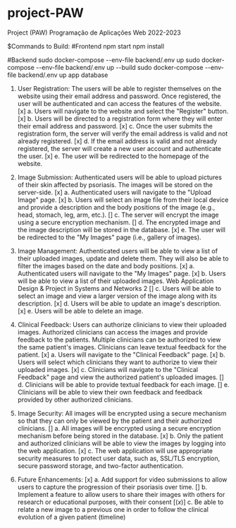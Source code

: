 # project-PAW
Project (PAW) Programação de Aplicações Web 2022-2023

$Commands to Build:
#Frontend
npm start
npm install

#Backend
sudo docker-compose --env-file backend/.env up 
sudo docker-compose --env-file backend/.env up --build
sudo docker-compose --env-file backend/.env up app database

1. User Registration: The users will be able to register themselves on the website using their email address and password. Once registered, the user will be authenticated and can access the features of the website.
   [x] a. Users will navigate to the website and select the "Register" button.
   [x] b. Users will be directed to a registration form where they will enter their email address and password.
   [x] c. Once the user submits the registration form, the server will verify the email address is valid and not already registered.
   [x] d. If the email address is valid and not already registered, the server will create a new user account and authenticate the user.
   [x] e. The user will be redirected to the homepage of the website.

2. Image Submission: Authenticated users will be able to upload pictures of their skin affected by psoriasis. The images will be stored on the server-side.
   [x] a. Authenticated users will navigate to the "Upload Image" page.
   [x] b. Users will select an image file from their local device and provide a description and the body positions of the image (e.g., head, stomach, leg, arm, etc.).
   [] c. The server will encrypt the image using a secure encryption mechanism.
   [] d. The encrypted image and the image description will be stored in the database. 
   [x] e. The user will be redirected to the "My Images" page (i.e., gallery of images).

3. Image Management: Authenticated users will be able to view a list of their uploaded images, update and delete them. They will also be able to filter the images based on the date and body positions.
   [x] a. Authenticated users will navigate to the "My Images" page. 
   [x] b. Users will be able to view a list of their uploaded images.
Web Application Design & Project in Systems and Networks 2
   [] c. Users will be able to select an image and view a larger version of the image along with its description.
   [x] d. Users will be able to update an image's description.
   [x] e. Users will be able to delete an image.

4. Clinical Feedback: Users can authorize clinicians to view their uploaded images. Authorized clinicians can access the images and provide feedback to the patients. Multiple clinicians can be authorized to view the same patient's images. Clinicians can leave textual feedback for the patient.
   [x] a. Users will navigate to the "Clinical Feedback" page.
   [x] b. Users will select which clinicians they want to authorize to view their uploaded images.
   [x] c. Clinicians will navigate to the "Clinical Feedback" page and view the authorized patient's uploaded images.
   [] d. Clinicians will be able to provide textual feedback for each image.
   [] e. Clinicians will be able to view their own feedback and feedback provided by other authorized clinicians.

5. Image Security: All images will be encrypted using a secure mechanism so that they can only be viewed by the patient and their authorized clinicians.
   [] a. All images will be encrypted using a secure encryption mechanism before being stored in the database.
   [x] b. Only the patient and authorized clinicians will be able to view the images by logging into the web application.
   [x] c. The web application will use appropriate security measures to protect user data, such as, SSL/TLS encryption, secure password storage, and two-factor authentication.

6. Future Enhancements:
   [x] a. Add support for video submissions to allow users to capture the progression of their psoriasis over time.
   [] b. Implement a feature to allow users to share their images with others for research or educational purposes, with their consent
   [(*x*)] c. Be able to relate a new image to a previous one in order to follow the clinical evolution of a given patient (timeline)